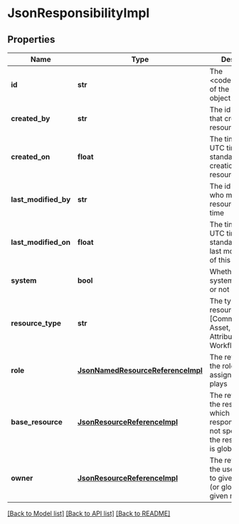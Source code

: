 # JsonResponsibilityImpl

## Properties
Name | Type | Description | Notes
------------ | ------------- | ------------- | -------------
**id** | **str** | The &lt;code&gt;id&lt;/code&gt; of the represented object (entity) | 
**created_by** | **str** | The id of the user that created this resource | [optional] 
**created_on** | **float** | The timestamp (in UTC time standard) of the creation of this resource | [optional] 
**last_modified_by** | **str** | The id of the user who modified this resource the last time | [optional] 
**last_modified_on** | **float** | The timestamp (in UTC time standard) of the last modification of this resource | [optional] 
**system** | **bool** | Whether this is a system resource or not | [optional] 
**resource_type** | **str** | The type of this resource, i.e. [Community, Asset, Domain, Attribute, Relation, WorkflowInstance] | [optional] 
**role** | [**JsonNamedResourceReferenceImpl**](JsonNamedResourceReferenceImpl.md) | The reference to the role that assigned user plays | [optional] 
**base_resource** | [**JsonResourceReferenceImpl**](JsonResourceReferenceImpl.md) | The reference to the resource for which user is responsible for. If not specified then the responsibility is global | [optional] 
**owner** | [**JsonResourceReferenceImpl**](JsonResourceReferenceImpl.md) | The reference to the user assigned to given resource (or globally) with given role | [optional] 

[[Back to Model list]](../README.md#documentation-for-models) [[Back to API list]](../README.md#documentation-for-api-endpoints) [[Back to README]](../README.md)


